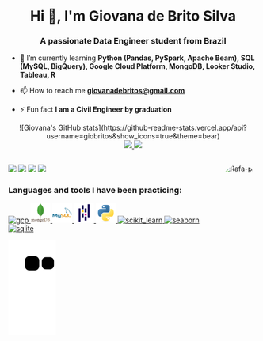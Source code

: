 <h1 align="center">Hi 👋, I'm Giovana de Brito Silva</h1>
<h3 align="center">A passionate Data Engineer student from Brazil</h3>

- 🌱 I’m currently learning **Python (Pandas, PySpark, Apache Beam), SQL (MySQL, BigQuery), Google Cloud Platform, MongoDB, Looker Studio, Tableau, R**

- 📫 How to reach me **giovanadebritos@gmail.com**

- ⚡ Fun fact **I am a Civil Engineer by graduation**

<div align="center">
![Giovana's GitHub stats](https://github-readme-stats.vercel.app/api?username=giobritos&show_icons=true&theme=bear)
</div>


<div align="center">
  <a href="https://github.com/giobritos">
  <img height="180em" src="https://github-readme-stats.vercel.app/api?username=giobritos&show_icons=true&theme=bear&include_all_commits=false&count_private=false"/>
  <img height="180em" src="https://github-readme-stats.vercel.app/api/top-langs/?username=giobritos&layout=compact&langs_count=7&theme=bear"/>
</div>

##

<div>
  <a href = "mailto:giovanadebritos@gmail.com"><img src="https://img.shields.io/badge/-Gmail-%23333?style=for-the-badge&logo=gmail&logoColor=white" target="_blank"></a>
  <a href="https://www.linkedin.com/in/giovanadebritosilva" target="_blank"><img src="https://img.shields.io/badge/-LinkedIn-%230077B5?style=for-the-badge&logo=linkedin&logoColor=white" target="_blank"></a> 
  <a href="https://kaggle.com/giovanadebritosilva" target="_blank"><img src="https://img.shields.io/badge/Kaggle-20BEFF?style=for-the-badge&logo=Kaggle&logoColor=white" target="_blank"></a> 
  <a href="https://stackoverflow.com/users/user:307742" target="_blank"><img src="https://img.shields.io/badge/Stack%20Overflow-F58025?style=for-the-badge&logo=Stack%20Overflow&logoColor=white" target="_blank"></a> 
  <img align="right" alt="Rafa-pic" height="150" style="border-radius:50px;" src="https://cdn.picrew.me/shareImg/org/202210/338224_AHaOKAzc.png">
</div>
  
<div>
<h3 align="left">Languages and tools I have been practicing:</h3>
<p align="left"> <a href="https://cloud.google.com" target="_blank" rel="noreferrer"> <img src="https://www.vectorlogo.zone/logos/google_cloud/google_cloud-icon.svg" alt="gcp" width="40" height="40"/> </a> <a href="https://www.mongodb.com/" target="_blank" rel="noreferrer"> <img src="https://raw.githubusercontent.com/devicons/devicon/master/icons/mongodb/mongodb-original-wordmark.svg" alt="mongodb" width="40" height="40"/> </a> <a href="https://www.mysql.com/" target="_blank" rel="noreferrer"> <img src="https://raw.githubusercontent.com/devicons/devicon/master/icons/mysql/mysql-original-wordmark.svg" alt="mysql" width="40" height="40"/> </a> <a href="https://pandas.pydata.org/" target="_blank" rel="noreferrer"> <img src="https://raw.githubusercontent.com/devicons/devicon/2ae2a900d2f041da66e950e4d48052658d850630/icons/pandas/pandas-original.svg" alt="pandas" width="40" height="40"/> </a> <a href="https://www.python.org" target="_blank" rel="noreferrer"> <img src="https://raw.githubusercontent.com/devicons/devicon/master/icons/python/python-original.svg" alt="python" width="40" height="40"/> </a> <a href="https://scikit-learn.org/" target="_blank" rel="noreferrer"> <img src="https://upload.wikimedia.org/wikipedia/commons/0/05/Scikit_learn_logo_small.svg" alt="scikit_learn" width="40" height="40"/> </a> <a href="https://seaborn.pydata.org/" target="_blank" rel="noreferrer"> <img src="https://seaborn.pydata.org/_images/logo-mark-lightbg.svg" alt="seaborn" width="40" height="40"/> </a> <a href="https://www.sqlite.org/" target="_blank" rel="noreferrer"> <img src="https://www.vectorlogo.zone/logos/sqlite/sqlite-icon.svg" alt="sqlite" width="40" height="40"/> </a> </p>
  
   ![Snake animation](https://github.com/giobritos/giobritos/blob/output/github-contribution-grid-snake.svg)
